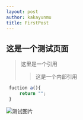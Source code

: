```yaml
---
layout: post
author: kakayunmu
title: FirstPost
---
```


## 这是一个测试页面

> 这里是一个引用
>> 这是一个内部引用


``` javascript
 fuction a(){
     return "";
 }
```


![测试图片](https://www.baidu.com/img/bd_logo1.png)


